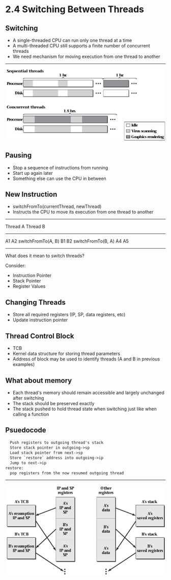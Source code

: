 2.4 Switching Between Threads
=============================

Switching
---------

- A single-threaded CPU can run only one thread at a time
- A multi-threaded CPU still supports a finite number of concurrent threads
- We need mechanism for moving execution from one thread to another

---

![Processor and Disk intensive tasks](media/2-6.png)

Pausing
-------

- Stop a sequence of instructions from running
- Start up again later
- Something else can use the CPU in between

New Instruction
---------------

- switchFromTo(currentThread, newThread)
- Instructs the CPU to move its execution from one thread to another

---

Thread A            Thread B
------------------- ---------
A1
A2
switchFromTo(A, B)
                    B1
                    B2
                    switchFromTo(B, A)
A4
A5

---

What does it mean to switch threads?

Consider:

- Instruction Pointer
- Stack Pointer
- Register Values


Changing Threads
----------------

- Store all required registers (IP, SP, data registers, etc)
- Update instruction pointer

Thread Control Block
--------------------

- TCB
- Kernel data structure for storing thread parameters
- Address of block may be used to identify threads (A and B in previous examples)

What about memory
-----------------

- Each thread's memory should remain accessible and largely unchanged after switching
- The stack should be preserved exactly
- The stack pushed to hold thread state when switching just like when calling a function

Psuedocode
----------

```
  Push registers to outgoing thread's stack
  Store stack pointer in outgoing->sp
  Load stack pointer from next->sp
  Store `restore` address into outgoing->ip
  Jump to next->ip
restore:
  pop registers from the now resumed outgoing thread
```

---

![Saving registers and per-thread stack](media/2-8.png)
